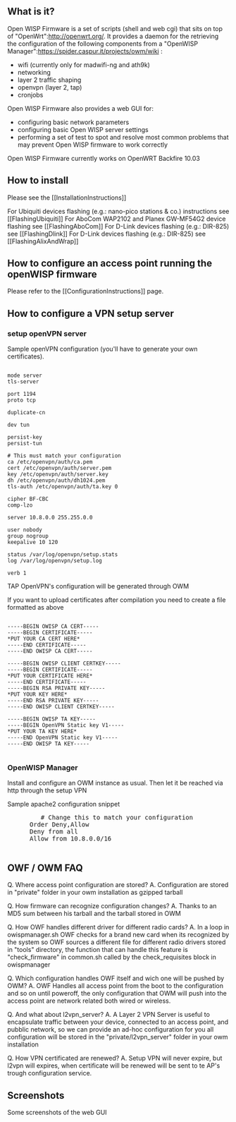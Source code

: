 ## What is it?

Open WISP Firmware is a set of scripts (shell and web cgi) that sits on top of "OpenWrt":http://openwrt.org/.
It provides a daemon for the retrieving the configuration of the following components from a "OpenWISP Manager":https://spider.caspur.it/projects/owm/wiki :

* wifi (currently only for madwifi-ng and ath9k)
* networking
* layer 2 traffic shaping
* openvpn (layer 2, tap)
* cronjobs

Open WISP Firmware also provides a web GUI for:
* configuring basic network parameters
* configuring basic Open WISP server settings
* performing a set of test to spot and resolve most common problems that may prevent Open WISP firmware to work correctly

Open WISP Firmware currently works on OpenWRT Backfire 10.03 

## How to install

Please see the [[InstallationInstructions]]

For Ubiquiti devices flashing (e.g.: nano-pico stations & co.) instructions  see [[FlashingUbiquiti]]
For AboCom WAP2102 and Planex GW-MF54G2 device flashing see [[FlashingAboCom]]
For D-Link devices flashing (e.g.: DIR-825) see [[FlashingDlink]]
For D-Link devices flashing (e.g.: DIR-825) see [[FlashingAlixAndWrap]]

## How to configure an access point running the openWISP firmware

Please refer to the [[ConfigurationInstructions]] page.

## How to configure a VPN setup server

### setup openVPN server

Sample openVPN configuration (you'll have to generate your own certificates).

<pre><code>
mode server
tls-server

port 1194
proto tcp

duplicate-cn

dev tun

persist-key
persist-tun

# This must match your configuration
ca /etc/openvpn/auth/ca.pem          
cert /etc/openvpn/auth/server.pem    
key /etc/openvpn/auth/server.key    
dh /etc/openvpn/auth/dh1024.pem     
tls-auth /etc/openvpn/auth/ta.key 0

cipher BF-CBC
comp-lzo

server 10.8.0.0 255.255.0.0

user nobody
group nogroup
keepalive 10 120

status /var/log/openvpn/setup.stats
log /var/log/openvpn/setup.log

verb 1
</code></pre>

TAP OpenVPN's configuration will be generated through OWM

If you want to upload certificates after compilation you need to create a file formatted as above

<pre><code>
-----BEGIN OWISP CA CERT-----
-----BEGIN CERTIFICATE-----
*PUT YOUR CA CERT HERE*
-----END CERTIFICATE-----
-----END OWISP CA CERT-----

-----BEGIN OWISP CLIENT CERTKEY-----
-----BEGIN CERTIFICATE-----
*PUT YOUR CERTIFICATE HERE*
-----END CERTIFICATE-----
-----BEGIN RSA PRIVATE KEY-----
*PUT YOUR KEY HERE*
-----END RSA PRIVATE KEY-----
-----END OWISP CLIENT CERTKEY-----

-----BEGIN OWISP TA KEY-----
-----BEGIN OpenVPN Static key V1-----
*PUT YOUR TA KEY HERE*
-----END OpenVPN Static key V1-----
-----END OWISP TA KEY-----

</code></pre>

### OpenWISP Manager

Install and configure an OWM instance as usual. Then let it be reached via http through the setup VPN

Sample apache2 configuration snippet
<pre>
   <Location "/owm/get_config">      # Change this to match your configuration
      Order Deny,Allow
      Deny from all
      Allow from 10.8.0.0/16
   </Location>
</pre>

## OWF / OWM FAQ

Q. Where access point configuration are stored? 
A. Configuration are stored in "private" folder in your owm installation as gzipped tarball 

Q. How firmware can recognize configuration changes? 
A. Thanks to an MD5 sum between his tarball and the tarball stored in OWM

Q. How OWF handles different driver for different radio cards?
A. In a loop in owispmanager.sh OWF checks for a brand new card when its recognized by the system so 
  OWF sources a different file for different radio drivers stored in "tools" directory, the function that 
  can handle this feature is "check_firmware" in common.sh called by the check_requisites block in owispmanager 

Q. Which configuration handles OWF itself and wich one will be pushed by OWM?
A. OWF Handles all access point from the boot to the configuration and so on until poweroff, the only configuration that 
  OWM will push into the access point are network related both wired or wireless.

Q. And what about l2vpn_server? 
A. A Layer 2 VPN Server is useful to encapsulate traffic between your device, connected to an access point, and pubblic 
  network, so we can provide an ad-hoc configuration for you all configuration will be stored in the "private/l2vpn_server" folder in your owm installation

Q. How VPN certificated are renewed?
A. Setup VPN will never expire, but l2vpn will expires, when certificate
 will be renewed will be sent to te AP's trough configuration service. 

## Screenshots

Some screenshots of the web GUI
